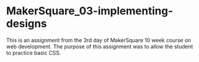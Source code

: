 MakerSquare_03-implementing-designs
===================================

This is an assignment from the 3rd day of MakerSquare 10 week course on web development.
The purpose of this assignment was to allow the student to practice basic CSS.
